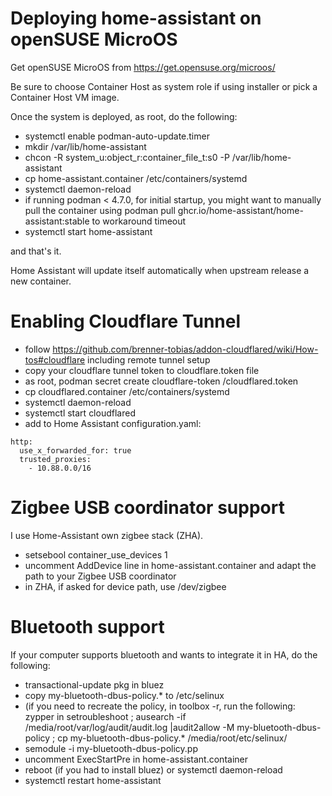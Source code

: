 # Deploying home-assistant on openSUSE MicroOS

Get openSUSE MicroOS from <https://get.opensuse.org/microos/>

Be sure to choose Container Host as system role if using installer or pick a Container Host VM image.

Once the system is deployed, as root, do the following:

* systemctl enable podman-auto-update.timer
* mkdir /var/lib/home-assistant
* chcon -R system_u:object_r:container_file_t:s0 -P /var/lib/home-assistant
* cp home-assistant.container /etc/containers/systemd
* systemctl daemon-reload
* if running podman < 4.7.0, for initial startup, you might want to manually pull the container using podman pull ghcr.io/home-assistant/home-assistant:stable to workaround timeout
* systemctl start home-assistant

and that's it.

Home Assistant will update itself automatically when upstream release a new container.

# Enabling Cloudflare Tunnel

* follow https://github.com/brenner-tobias/addon-cloudflared/wiki/How-tos#cloudflare including remote tunnel setup
* copy your cloudflare tunnel token to cloudflare.token file
* as root, podman secret create cloudflare-token <path>/cloudflared.token
* cp cloudflared.container /etc/containers/systemd
* systemctl daemon-reload
* systemctl start cloudflared
* add to Home Assistant configuration.yaml:

```
http:
  use_x_forwarded_for: true
  trusted_proxies:
    - 10.88.0.0/16
```

# Zigbee USB coordinator support

I use Home-Assistant own zigbee stack (ZHA).

* setsebool container_use_devices 1
* uncomment AddDevice line in home-assistant.container and adapt the path to your Zigbee USB coordinator
* in ZHA, if asked for device path, use /dev/zigbee

# Bluetooth support

If your computer supports bluetooth and wants to integrate it in HA, do the following:

* transactional-update pkg in bluez
* copy my-bluetooth-dbus-policy.* to /etc/selinux
* (if you need to recreate the policy, in toolbox -r, run the following: zypper in setroubleshoot ; ausearch -if /media/root/var/log/audit/audit.log |audit2allow -M my-bluetooth-dbus-policy ; cp my-bluetooth-dbus-policy.* /media/root/etc/selinux/
* semodule -i my-bluetooth-dbus-policy.pp
* uncomment ExecStartPre in home-assistant.container
* reboot (if you had to install bluez) or systemctl daemon-reload
* systemctl restart home-assistant
